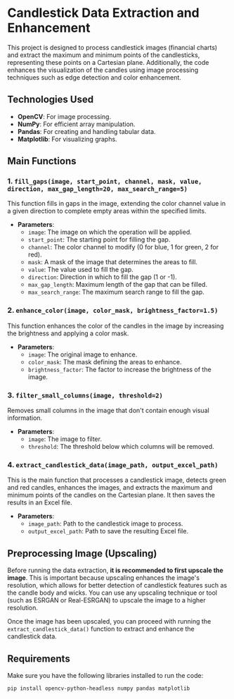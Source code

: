 # Candlestick Data Extraction and Enhancement

This project is designed to process candlestick images (financial charts) and extract the maximum and minimum points of the candlesticks, representing these points on a Cartesian plane. Additionally, the code enhances the visualization of the candles using image processing techniques such as edge detection and color enhancement.

## Technologies Used

- **OpenCV**: For image processing.
- **NumPy**: For efficient array manipulation.
- **Pandas**: For creating and handling tabular data.
- **Matplotlib**: For visualizing graphs.

## Main Functions

### 1. `fill_gaps(image, start_point, channel, mask, value, direction, max_gap_length=20, max_search_range=5)`

This function fills in gaps in the image, extending the color channel value in a given direction to complete empty areas within the specified limits.

- **Parameters**:
  - `image`: The image on which the operation will be applied.
  - `start_point`: The starting point for filling the gap.
  - `channel`: The color channel to modify (0 for blue, 1 for green, 2 for red).
  - `mask`: A mask of the image that determines the areas to fill.
  - `value`: The value used to fill the gap.
  - `direction`: Direction in which to fill the gap (1 or -1).
  - `max_gap_length`: Maximum length of the gap that can be filled.
  - `max_search_range`: The maximum search range to fill the gap.

### 2. `enhance_color(image, color_mask, brightness_factor=1.5)`

This function enhances the color of the candles in the image by increasing the brightness and applying a color mask.

- **Parameters**:
  - `image`: The original image to enhance.
  - `color_mask`: The mask defining the areas to enhance.
  - `brightness_factor`: The factor to increase the brightness of the image.

### 3. `filter_small_columns(image, threshold=2)`

Removes small columns in the image that don't contain enough visual information.

- **Parameters**:
  - `image`: The image to filter.
  - `threshold`: The threshold below which columns will be removed.

### 4. `extract_candlestick_data(image_path, output_excel_path)`

This is the main function that processes a candlestick image, detects green and red candles, enhances the images, and extracts the maximum and minimum points of the candles on the Cartesian plane. It then saves the results in an Excel file.

- **Parameters**:
  - `image_path`: Path to the candlestick image to process.
  - `output_excel_path`: Path to save the resulting Excel file.

## Preprocessing Image (Upscaling)

Before running the data extraction, **it is recommended to first upscale the image**. This is important because upscaling enhances the image's resolution, which allows for better detection of candlestick features such as the candle body and wicks. You can use any upscaling technique or tool (such as ESRGAN or Real-ESRGAN) to upscale the image to a higher resolution.

Once the image has been upscaled, you can proceed with running the `extract_candlestick_data()` function to extract and enhance the candlestick data.

## Requirements

Make sure you have the following libraries installed to run the code:

```bash
pip install opencv-python-headless numpy pandas matplotlib
